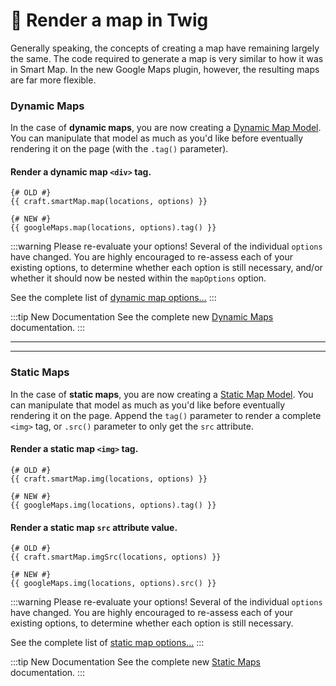 # 🔧 Render a map in Twig

<update-message/>

Generally speaking, the concepts of creating a map have remaining largely the same. The code required to generate a map is very similar to how it was in Smart Map. In the new Google Maps plugin, however, the resulting maps are far more flexible.

### Dynamic Maps

In the case of **dynamic maps**, you are now creating a [Dynamic Map Model](/models/dynamic-map-model/). You can manipulate that model as much as you'd like before eventually rendering it on the page (with the `.tag()` parameter).

#### Render a dynamic map `<div>` tag.

```twig
{# OLD #}
{{ craft.smartMap.map(locations, options) }}

{# NEW #}
{{ googleMaps.map(locations, options).tag() }}
```

:::warning Please re-evaluate your options! 
Several of the individual `options` have changed. You are highly encouraged to re-assess each of your existing options, to determine whether each option is still necessary, and/or whether it should now be nested within the `mapOptions` option.

See the complete list of [dynamic map options...](/dynamic-maps/map-management/#dynamic-map-options)
:::

:::tip New Documentation
See the complete new [Dynamic Maps](/dynamic-maps/) documentation.
:::

---
---

### Static Maps

In the case of **static maps**, you are now creating a [Static Map Model](/models/static-map-model/). You can manipulate that model as much as you'd like before eventually rendering it on the page. Append the `tag()` parameter to render a complete `<img>` tag, or `.src()` parameter to only get the `src` attribute.

#### Render a static map `<img>` tag.

```twig
{# OLD #}
{{ craft.smartMap.img(locations, options) }}

{# NEW #}
{{ googleMaps.img(locations, options).tag() }}
```

#### Render a static map `src` attribute value.

```twig
{# OLD #}
{{ craft.smartMap.imgSrc(locations, options) }}

{# NEW #}
{{ googleMaps.img(locations, options).src() }}
```

:::warning Please re-evaluate your options!
Several of the individual `options` have changed. You are highly encouraged to re-assess each of your existing options, to determine whether each option is still necessary.

See the complete list of [static map options...](/models/static-map-model/#static-map-options)
:::

:::tip New Documentation
See the complete new [Static Maps](/static-maps/) documentation.
:::
